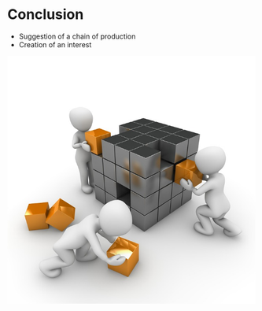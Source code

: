 Conclusion
==========

- Suggestion of a chain of production
- Creation of an interest

![](../images/matrix-1027571_960_720.jpg)

